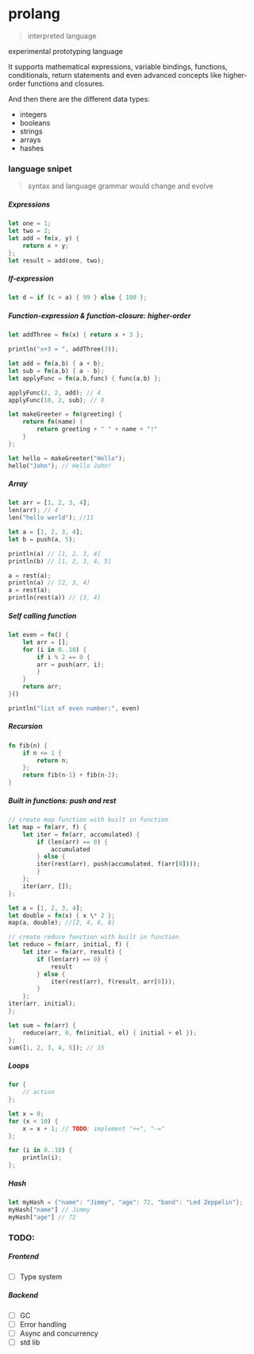 # prolang

> interpreted language

experimental prototyping language

It supports mathematical expressions, variable bindings, functions, conditionals, return statements and even advanced concepts like higher-order functions and closures.

And then there are the different data types:

- integers
- booleans
- strings
- arrays
- hashes

### language snipet

> syntax and language grammar would change and evolve

##### Expressions

```rs
let one = 1;
let two = 2;
let add = fn(x, y) {
    return x + y;
};
let result = add(one, two);
```

##### If-expression

```rs
let d = if (c > a) { 99 } else { 100 };
```

##### Function-expression & function-closure: higher-order

```rs
let addThree = fn(x) { return x + 3 };

println("x+3 = ", addThree(3));

let add = fn(a,b) { a + b};
let sub = fn(a,b) { a - b};
let applyFunc = fn(a,b,func) { func(a,b) };

applyFunc(2, 2, add); // 4
applyFunc(10, 2, sub); // 8

let makeGreeter = fn(greeting) {
    return fn(name) {
        return greeting + " " + name + "!"
    }
};

let hello = makeGreeter("Hello");
hello("John"); // Hello John!
```

##### Array

```rs
let arr = [1, 2, 3, 4];
len(arr); // 4
len("hello world"); //11

let a = [1, 2, 3, 4];
let b = push(a, 5);

println(a) // [1, 2, 3, 4]
println(b) // [1, 2, 3, 4, 5]

a = rest(a);
println(a) // [2, 3, 4]
a = rest(a);
println(rest(a)) // [3, 4]
```

##### Self calling function

```rs
let even = fn() {
    let arr = [];
    for (i in 0..10) {
        if i % 2 == 0 {
        arr = push(arr, i);
        }
    }
    return arr;
}()

println("list of even number:", even)

```

##### Recursion

```rs
fn fib(n) {
    if n <= 1 {
        return n;
    };
    return fib(n-1) + fib(n-2);
}

```

##### Built in functions: push and rest

```rs
// create map function with built in function
let map = fn(arr, f) {
    let iter = fn(arr, accumulated) {
        if (len(arr) == 0) {
            accumulated
        } else {
        iter(rest(arr), push(accumulated, f(arr[0])));
        }
    };
    iter(arr, []);
};

let a = [1, 2, 3, 4];
let double = fn(x) { x \* 2 };
map(a, double); //[2, 4, 6, 8]

// create reduce function with built in function
let reduce = fn(arr, initial, f) {
    let iter = fn(arr, result) {
        if (len(arr) == 0) {
            result
        } else {
            iter(rest(arr), f(result, arr[0]));
        }
    };
iter(arr, initial);
};

let sum = fn(arr) {
    reduce(arr, 0, fn(initial, el) { initial + el });
};
sum([1, 2, 3, 4, 5]); // 15

```

##### Loops

```rs
for {
    // action
};

let x = 0;
for (x < 10) {
    x = x + 1; // TODO: implement "+=", "-="
};

for (i in 0..10) {
    println(i);
};

```

##### Hash

```rs
let myHash = {"name": "Jimmy", "age": 72, "band": "Led Zeppelin"};
myHash["name"] // Jimmy
myHash["age"] // 72

```

### TODO:

##### Frontend

- [ ] Type system

##### Backend

- [ ] GC
- [ ] Error handling
- [ ] Async and concurrency
- [ ] std lib

